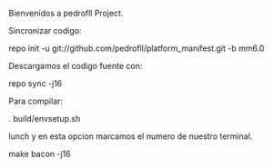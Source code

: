 Bienvenidos a pedrofll Project.

Sincronizar codigo:

repo init -u git://github.com/pedrofll/platform_manifest.git -b mm6.0

Descargamos el codigo fuente con:

repo sync -j16 

Para compilar:

. build/envsetup.sh

lunch y en esta opcion marcamos el numero de nuestro terminal.

make bacon -j16
